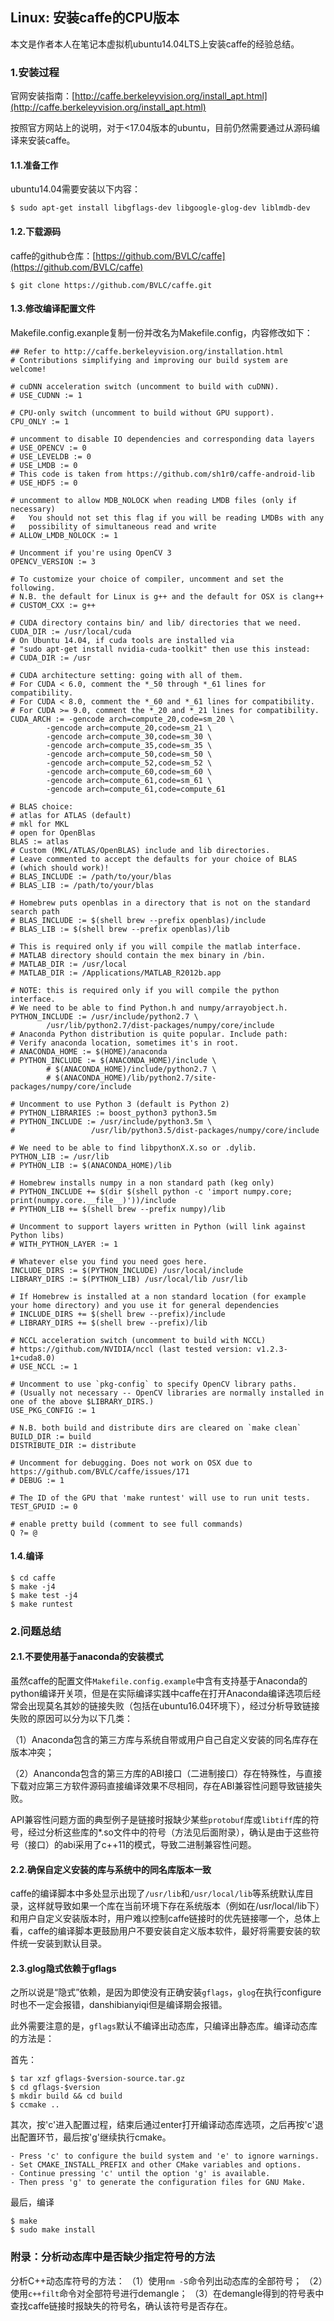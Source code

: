 ## Linux: 安装caffe的CPU版本

本文是作者本人在笔记本虚拟机ubuntu14.04LTS上安装caffe的经验总结。

### 1.安装过程

官网安装指南：[http://caffe.berkeleyvision.org/install_apt.html](http://caffe.berkeleyvision.org/install_apt.html)

按照官方网站上的说明，对于<17.04版本的ubuntu，目前仍然需要通过从源码编译来安装caffe。

#### 1.1.准备工作

ubuntu14.04需要安装以下内容：

```shell
$ sudo apt-get install libgflags-dev libgoogle-glog-dev liblmdb-dev
```

#### 1.2.下载源码

caffe的github仓库：[https://github.com/BVLC/caffe](https://github.com/BVLC/caffe)

```shell
$ git clone https://github.com/BVLC/caffe.git
```

#### 1.3.修改编译配置文件

Makefile.config.exanple复制一份并改名为Makefile.config，内容修改如下：

```shell
## Refer to http://caffe.berkeleyvision.org/installation.html
# Contributions simplifying and improving our build system are welcome!

# cuDNN acceleration switch (uncomment to build with cuDNN).
# USE_CUDNN := 1

# CPU-only switch (uncomment to build without GPU support).
CPU_ONLY := 1

# uncomment to disable IO dependencies and corresponding data layers
# USE_OPENCV := 0
# USE_LEVELDB := 0
# USE_LMDB := 0
# This code is taken from https://github.com/sh1r0/caffe-android-lib
# USE_HDF5 := 0

# uncomment to allow MDB_NOLOCK when reading LMDB files (only if necessary)
#	You should not set this flag if you will be reading LMDBs with any
#	possibility of simultaneous read and write
# ALLOW_LMDB_NOLOCK := 1

# Uncomment if you're using OpenCV 3
OPENCV_VERSION := 3

# To customize your choice of compiler, uncomment and set the following.
# N.B. the default for Linux is g++ and the default for OSX is clang++
# CUSTOM_CXX := g++

# CUDA directory contains bin/ and lib/ directories that we need.
CUDA_DIR := /usr/local/cuda
# On Ubuntu 14.04, if cuda tools are installed via
# "sudo apt-get install nvidia-cuda-toolkit" then use this instead:
# CUDA_DIR := /usr

# CUDA architecture setting: going with all of them.
# For CUDA < 6.0, comment the *_50 through *_61 lines for compatibility.
# For CUDA < 8.0, comment the *_60 and *_61 lines for compatibility.
# For CUDA >= 9.0, comment the *_20 and *_21 lines for compatibility.
CUDA_ARCH := -gencode arch=compute_20,code=sm_20 \
		-gencode arch=compute_20,code=sm_21 \
		-gencode arch=compute_30,code=sm_30 \
		-gencode arch=compute_35,code=sm_35 \
		-gencode arch=compute_50,code=sm_50 \
		-gencode arch=compute_52,code=sm_52 \
		-gencode arch=compute_60,code=sm_60 \
		-gencode arch=compute_61,code=sm_61 \
		-gencode arch=compute_61,code=compute_61

# BLAS choice:
# atlas for ATLAS (default)
# mkl for MKL
# open for OpenBlas
BLAS := atlas
# Custom (MKL/ATLAS/OpenBLAS) include and lib directories.
# Leave commented to accept the defaults for your choice of BLAS
# (which should work)!
# BLAS_INCLUDE := /path/to/your/blas
# BLAS_LIB := /path/to/your/blas

# Homebrew puts openblas in a directory that is not on the standard search path
# BLAS_INCLUDE := $(shell brew --prefix openblas)/include
# BLAS_LIB := $(shell brew --prefix openblas)/lib

# This is required only if you will compile the matlab interface.
# MATLAB directory should contain the mex binary in /bin.
# MATLAB_DIR := /usr/local
# MATLAB_DIR := /Applications/MATLAB_R2012b.app

# NOTE: this is required only if you will compile the python interface.
# We need to be able to find Python.h and numpy/arrayobject.h.
PYTHON_INCLUDE := /usr/include/python2.7 \
		/usr/lib/python2.7/dist-packages/numpy/core/include
# Anaconda Python distribution is quite popular. Include path:
# Verify anaconda location, sometimes it's in root.
# ANACONDA_HOME := $(HOME)/anaconda
# PYTHON_INCLUDE := $(ANACONDA_HOME)/include \
		# $(ANACONDA_HOME)/include/python2.7 \
		# $(ANACONDA_HOME)/lib/python2.7/site-packages/numpy/core/include

# Uncomment to use Python 3 (default is Python 2)
# PYTHON_LIBRARIES := boost_python3 python3.5m
# PYTHON_INCLUDE := /usr/include/python3.5m \
#                 /usr/lib/python3.5/dist-packages/numpy/core/include

# We need to be able to find libpythonX.X.so or .dylib.
PYTHON_LIB := /usr/lib
# PYTHON_LIB := $(ANACONDA_HOME)/lib

# Homebrew installs numpy in a non standard path (keg only)
# PYTHON_INCLUDE += $(dir $(shell python -c 'import numpy.core; print(numpy.core.__file__)'))/include
# PYTHON_LIB += $(shell brew --prefix numpy)/lib

# Uncomment to support layers written in Python (will link against Python libs)
# WITH_PYTHON_LAYER := 1

# Whatever else you find you need goes here.
INCLUDE_DIRS := $(PYTHON_INCLUDE) /usr/local/include
LIBRARY_DIRS := $(PYTHON_LIB) /usr/local/lib /usr/lib

# If Homebrew is installed at a non standard location (for example your home directory) and you use it for general dependencies
# INCLUDE_DIRS += $(shell brew --prefix)/include
# LIBRARY_DIRS += $(shell brew --prefix)/lib

# NCCL acceleration switch (uncomment to build with NCCL)
# https://github.com/NVIDIA/nccl (last tested version: v1.2.3-1+cuda8.0)
# USE_NCCL := 1

# Uncomment to use `pkg-config` to specify OpenCV library paths.
# (Usually not necessary -- OpenCV libraries are normally installed in one of the above $LIBRARY_DIRS.)
USE_PKG_CONFIG := 1

# N.B. both build and distribute dirs are cleared on `make clean`
BUILD_DIR := build
DISTRIBUTE_DIR := distribute

# Uncomment for debugging. Does not work on OSX due to https://github.com/BVLC/caffe/issues/171
# DEBUG := 1

# The ID of the GPU that 'make runtest' will use to run unit tests.
TEST_GPUID := 0

# enable pretty build (comment to see full commands)
Q ?= @
```

#### 1.4.编译

```shell
$ cd caffe
$ make -j4
$ make test -j4
$ make runtest
```

### 2.问题总结

#### 2.1.不要使用基于anaconda的安装模式

虽然caffe的配置文件`Makefile.config.example`中含有支持基于Anaconda的python编译开关项，但是在实际编译实践中caffe在打开Anaconda编译选项后经常会出现莫名其妙的链接失败（包括在ubuntu16.04环境下），经过分析导致链接失败的原因可以分为以下几类：

（1）Anaconda包含的第三方库与系统自带或用户自己自定义安装的同名库存在版本冲突；

（2）Ananconda包含的第三方库的ABI接口（二进制接口）存在特殊性，与直接下载对应第三方软件源码直接编译效果不尽相同，存在ABI兼容性问题导致链接失败。

API兼容性问题方面的典型例子是链接时报缺少某些`protobuf`库或`libtiff`库的符号，经过分析这些库的*.so文件中的符号（方法见后面附录），确认是由于这些符号（接口）的abi采用了c++11的模式，导致二进制兼容性问题。

#### 2.2.确保自定义安装的库与系统中的同名库版本一致

caffe的编译脚本中多处显示出现了`/usr/lib`和`/usr/local/lib`等系统默认库目录，这样就导致如果一个库在当前环境下存在系统版本（例如在/usr/local/lib下）和用户自定义安装版本时，用户难以控制caffe链接时的优先链接哪一个，总体上看，caffe的编译脚本更鼓励用户不要安装自定义版本软件，最好将需要安装的软件统一安装到默认目录。

#### 2.3.glog隐式依赖于gflags

之所以说是“隐式”依赖，是因为即使没有正确安装`gflags`，`glog`在执行configure时也不一定会报错，danshibianyiqi但是编译期会报错。

此外需要注意的是，`gflags`默认不编译出动态库，只编译出静态库。编译动态库的方法是：

首先：

```shell
$ tar xzf gflags-$version-source.tar.gz
$ cd gflags-$version
$ mkdir build && cd build
$ ccmake ..
```

其次，按'c'进入配置过程，结束后通过enter打开编译动态库选项，之后再按'c'退出配置环节，最后按'g'继续执行cmake。
    
 ```shell
 - Press 'c' to configure the build system and 'e' to ignore warnings.
 - Set CMAKE_INSTALL_PREFIX and other CMake variables and options.
 - Continue pressing 'c' until the option 'g' is available.
 - Then press 'g' to generate the configuration files for GNU Make.
 ```
 
 最后，编译
    
```shell
$ make
$ sudo make install
```

### 附录：分析动态库中是否缺少指定符号的方法

分析C++动态库符号的方法：
（1）使用`nm -S`命令列出动态库的全部符号；
（2）使用`c++filt`命令对全部符号进行demangle；
（3）在demangle得到的符号表中查找caffe链接时报缺失的符号名，确认该符号是否存在。